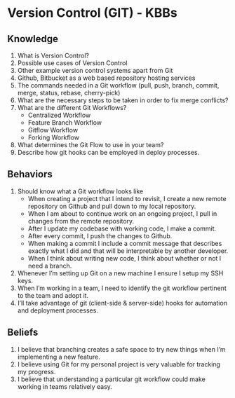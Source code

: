 # Version Control (GIT) - KBBs

## Knowledge
1. What is Version Control?
2. Possible use cases of Version Control
3. Other example version control systems apart from Git
4. Github, Bitbucket as a web based repository hosting services
5. The commands needed in a Git workflow (pull, push, branch, commit, merge, status, rebase, cherry-pick)
6. What are the necessary steps to be taken in order to fix merge conflicts?
7. What are the different Git Workflows?
	- Centralized Workflow
	- Feature Branch Workflow
 	- Gitflow Workflow
 	- Forking Workflow
8. What determines the Git Flow to use in your team?
9. Describe how git hooks can be employed in deploy processes.


## Behaviors
1. Should know what a Git workflow looks like
	- When creating a project that I intend to revisit, I create a new remote repository on Github and pull down to my local repository.
 	- When I am about to continue work on an ongoing project, I pull in changes from the remote repository.
	- After I update my codebase with working code, I make a commit.
	- After every commit, I push the changes to Github.
	- When making a commit I include a commit message that describes exactly what I did and that will be interpretable by another developer.
	- When I think about writing new code, I think about whether or not I need a branch.
2. Whenever I’m setting up Git on a new machine I ensure I setup my SSH keys.
3. When I’m working in a team, I need to identify the git workflow pertinent to the team and adopt it.
4. I’ll take advantage of git (client-side & server-side) hooks for automation and deployment processes.


## Beliefs
1. I believe that branching creates a safe space to try new things when I’m implementing a new feature.
2. I believe using Git for my personal project is very valuable for tracking my progress.
3. I believe that understanding a particular git workflow could make working in teams relatively easy.
